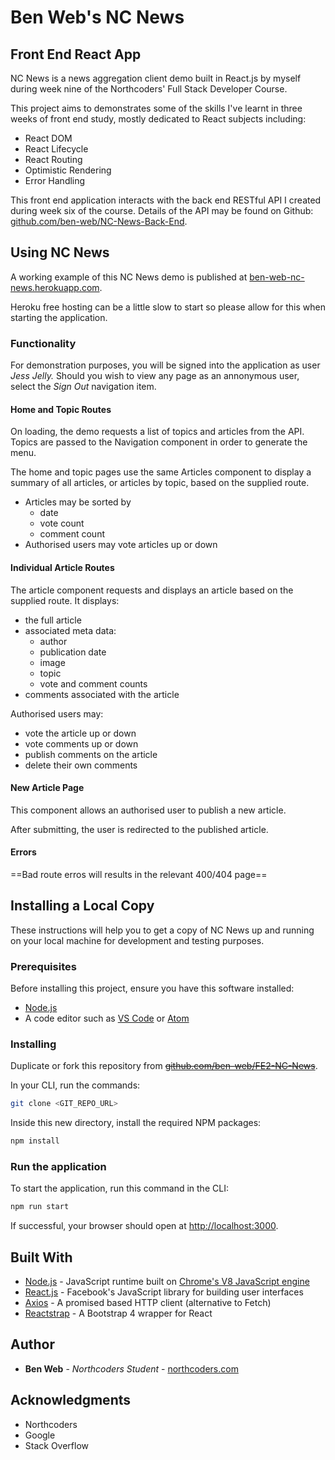 # Ben Web's NC News

## Front End React App

NC News is a news aggregation client demo built in React.js by myself during week nine of the Northcoders' Full Stack Developer Course.

This project aims to demonstrates some of the skills I've learnt in three weeks of front end study, mostly dedicated to React subjects including:

* React DOM
* React Lifecycle
* React Routing
* Optimistic Rendering
* Error Handling

This front end application interacts with the back end RESTful API I created during week six of the course. Details of the API may be found on Github: [github.com/ben-web/NC-News-Back-End](https://github.com/ben-web/NC-News-Back-End).

## Using NC News

A working example of this NC News demo is published at [ben-web-nc-news.herokuapp.com](https://ben-web-nc-news.herokuapp.com).

Heroku free hosting can be a little slow to start so please allow for this when starting the application.

### Functionality

For demonstration purposes, you will be signed into the application as user *Jess Jelly.* Should you wish to view any page as an annonymous user, select the *Sign Out* navigation item.

#### Home and Topic Routes

On loading, the demo requests a list of topics and articles from the API. Topics are passed to the Navigation component in order to generate the menu.

The home and topic pages use the same Articles component to display a summary of all articles, or articles by topic, based on the supplied route.

* Articles may be sorted by
  * date
  * vote count
  * comment count
* Authorised users may vote articles up or down

#### Individual Article Routes

The article component requests and displays an article based on the supplied route. It displays:

* the full article
* associated meta data:
  * author
  * publication date
  * image
  * topic
  * vote and comment counts
* comments associated with the article

Authorised users may: 

* vote the article up or down
* vote comments up or down
* publish comments on the article
* delete their own comments

#### New Article Page

This component allows an authorised user to publish a new article. 

After submitting, the user is redirected to the published article.

#### Errors

==Bad route erros will results in the relevant 400/404 page==

## Installing a Local Copy

These instructions will help you to get a copy of NC News up and running on your local machine for development and testing purposes.

### Prerequisites

Before installing this project, ensure you have this software installed:

* [Node.js](https://nodejs.org/en/download/)
* A code editor such as [VS Code](https://code.visualstudio.com/download) or [Atom](https://flight-manual.atom.io/getting-started/sections/installing-atom/)

### Installing

Duplicate or fork this repository from ~~[github.com/ben-web/FE2-NC-News](https://github.com/ben-web/FE2-NC-News)~~.

In your CLI, run the commands:

```bash
git clone <GIT_REPO_URL>
```

Inside this new directory, install the required NPM packages:

```bash
npm install
```

### Run the application

To start the application, run this command in the CLI:

```bash
npm run start
```

If successful, your browser should open at [http://localhost:3000](http://localhost:3000).

## Built With

* [Node.js](https://nodejs.org/) - JavaScript runtime built on [Chrome's V8 JavaScript engine](https://developers.google.com/v8/)
* [React.js](https://reactjs.org/) - Facebook's JavaScript library for building user interfaces
* [Axios](https://www.npmjs.com/package/axios) - A promised based HTTP client (alternative to Fetch)
* [Reactstrap](https://reactstrap.github.io/) - A Bootstrap 4 wrapper for React

## Author

* **Ben Web** - *Northcoders Student* - [northcoders.com](https://northcoders.com)

## Acknowledgments

* Northcoders
* Google
* Stack Overflow
